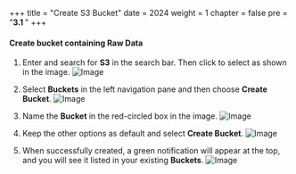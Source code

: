 +++
title = "Create S3 Bucket"
date = 2024
weight = 1
chapter = false
pre = "<b>3.1 </b>"
+++

#### Create bucket containing Raw Data

1. Enter and search for **S3** in the search bar. Then click to select as shown in the image.
![Image](../../images/3/3-1/1.png?width=40pc)

2. Select **Buckets** in the left navigation pane and then choose **Create Bucket**.
![Image](../../images/3/3-1/2.png?width=40pc)

3. Name the **Bucket** in the red-circled box in the image.
![Image](../../images/3/3-1/3.png?width=40pc)

4. Keep the other options as default and select **Create Bucket**.
![Image](../../images/3/3-1/4.png?width=40pc)

5. When successfully created, a green notification will appear at the top, and you will see it listed in your existing **Buckets**.
![Image](../../images/3/3-1/5.png?width=40pc)